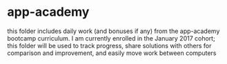 # app-academy

this folder includes daily work (and bonuses if any) from the app-academy bootcamp curriculum. I am currently enrolled in the January 2017 cohort; this folder will be used to track progress, share solutions with others for comparison and improvement, and easily move work between computers 
